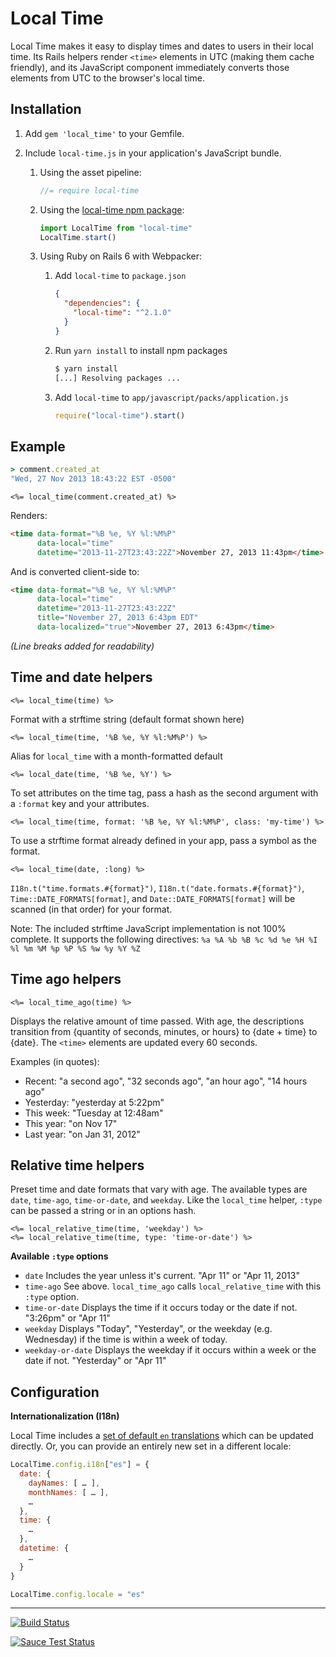 # Local Time

Local Time makes it easy to display times and dates to users in their local time. Its Rails helpers render `<time>` elements in UTC (making them cache friendly), and its JavaScript component immediately converts those elements from UTC to the browser's local time.

## Installation

1. Add `gem 'local_time'` to your Gemfile.
2. Include `local-time.js` in your application's JavaScript bundle.

   1. Using the asset pipeline:
      ```js
      //= require local-time
      ```

   1. Using the [local-time npm package](https://www.npmjs.com/package/local-time):
      ```js
      import LocalTime from "local-time"
      LocalTime.start()
      ```

   1. Using Ruby on Rails 6 with Webpacker:

      1. Add `local-time` to `package.json`
         ```json
         {
           "dependencies": {
             "local-time": "^2.1.0"
           }
         }
         ```
      1. Run `yarn install` to install npm packages
         ```sh
         $ yarn install
         [...] Resolving packages ...
         ```
      1. Add `local-time` to `app/javascript/packs/application.js`
         ```js
         require("local-time").start()
         ```

## Example

```ruby
> comment.created_at
"Wed, 27 Nov 2013 18:43:22 EST -0500"
```

```erb
<%= local_time(comment.created_at) %>
```

Renders:

```html
<time data-format="%B %e, %Y %l:%M%P"
      data-local="time"
      datetime="2013-11-27T23:43:22Z">November 27, 2013 11:43pm</time>
```

And is converted client-side to:

```html
<time data-format="%B %e, %Y %l:%M%P"
      data-local="time"
      datetime="2013-11-27T23:43:22Z"
      title="November 27, 2013 6:43pm EDT"
      data-localized="true">November 27, 2013 6:43pm</time>
```

*(Line breaks added for readability)*

## Time and date helpers

```erb
<%= local_time(time) %>
```

Format with a strftime string (default format shown here)

```erb
<%= local_time(time, '%B %e, %Y %l:%M%P') %>
```

Alias for `local_time` with a month-formatted default

```erb
<%= local_date(time, '%B %e, %Y') %>
```

To set attributes on the time tag, pass a hash as the second argument with a `:format` key and your attributes.

```erb
<%= local_time(time, format: '%B %e, %Y %l:%M%P', class: 'my-time') %>
```

To use a strftime format already defined in your app, pass a symbol as the format.

```erb
<%= local_time(date, :long) %>
```

`I18n.t("time.formats.#{format}")`, `I18n.t("date.formats.#{format}")`, `Time::DATE_FORMATS[format]`, and `Date::DATE_FORMATS[format]` will be scanned (in that order) for your format.

Note: The included strftime JavaScript implementation is not 100% complete. It supports the following directives: `%a %A %b %B %c %d %e %H %I %l %m %M %p %P %S %w %y %Y %Z`

## Time ago helpers

```erb
<%= local_time_ago(time) %>
```

Displays the relative amount of time passed. With age, the descriptions transition from {quantity of seconds, minutes, or hours} to {date + time} to {date}. The `<time>` elements are updated every 60 seconds.

Examples (in quotes):

* Recent: "a second ago", "32 seconds ago", "an hour ago", "14 hours ago"
* Yesterday: "yesterday at 5:22pm"
* This week: "Tuesday at 12:48am"
* This year: "on Nov 17"
* Last year: "on Jan 31, 2012"

## Relative time helpers

Preset time and date formats that vary with age. The available types are `date`, `time-ago`, `time-or-date`, and `weekday`. Like the `local_time` helper, `:type` can be passed a string or in an options hash.

```erb
<%= local_relative_time(time, 'weekday') %>
<%= local_relative_time(time, type: 'time-or-date') %>
```

**Available `:type` options**

* `date` Includes the year unless it's current. "Apr 11" or "Apr 11, 2013"
* `time-ago` See above. `local_time_ago` calls `local_relative_time` with this `:type` option.
* `time-or-date` Displays the time if it occurs today or the date if not. "3:26pm" or "Apr 11"
* `weekday` Displays "Today", "Yesterday", or the weekday (e.g. Wednesday) if the time is within a week of today.
* `weekday-or-date` Displays the weekday if it occurs within a week or the date if not. "Yesterday" or "Apr 11"


## Configuration

**Internationalization (I18n)**

Local Time includes a [set of default `en` translations](lib/assets/javascripts/src/local-time/config/i18n.coffee) which can be updated directly. Or, you can provide an entirely new set in a different locale:

```js
LocalTime.config.i18n["es"] = {
  date: {
    dayNames: [ … ],
    monthNames: [ … ],
    …
  },
  time: {
    …
  },
  datetime: {
    …
  }
}

LocalTime.config.locale = "es"
```

---

[![Build Status](https://travis-ci.org/basecamp/local_time.svg?branch=master)](https://travis-ci.org/basecamp/local_time)

[![Sauce Test Status](https://saucelabs.com/browser-matrix/basecamp_local_time.svg)](https://saucelabs.com/u/basecamp_local_time)
